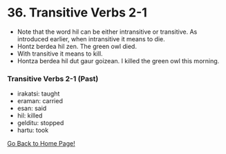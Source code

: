 # 36. Transitive Verbs 2-1

*   Note that the word hil can be either intransitive or transitive. As introduced earlier, when intransitive it means to die.
*   Hontz berdea hil zen. The green owl died.
*   With transitive it means to kill.
*   Hontza berdea hil dut gaur goizean. I killed the green owl this morning.

### Transitive Verbs 2-1 (Past)

*   irakatsi: taught
*   eraman: carried
*   esan: said
*   hil: killed
*   gelditu: stopped
*   hartu: took

[ Go Back to Home Page!](..)